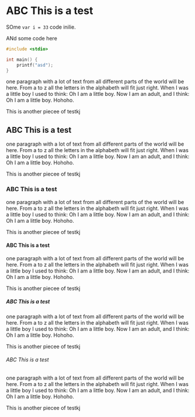 # ABC This is a test

SOme `var i = 33` code inilie.

ANd some code here

```c
#include <stdio>

int main() {
    printf("asd");
}
```

one paragraph with a lot of text from all different parts of the world 
will be here. From a to z all the letters in the alphabeth will fit just
right. When I was a little boy I used to think: Oh I am a little boy.
Now I am an adult, and I think: Oh I am a little boy. Hohoho.

This is another piecee of testkj


## ABC This is a test

one paragraph with a lot of text from all different parts of the world 
will be here. From a to z all the letters in the alphabeth will fit just
right. When I was a little boy I used to think: Oh I am a little boy.
Now I am an adult, and I think: Oh I am a little boy. Hohoho.

This is another piecee of testkj

### ABC This is a test

one paragraph with a lot of text from all different parts of the world 
will be here. From a to z all the letters in the alphabeth will fit just
right. When I was a little boy I used to think: Oh I am a little boy.
Now I am an adult, and I think: Oh I am a little boy. Hohoho.

This is another piecee of testkj

#### ABC This is a test

one paragraph with a lot of text from all different parts of the world 
will be here. From a to z all the letters in the alphabeth will fit just
right. When I was a little boy I used to think: Oh I am a little boy.
Now I am an adult, and I think: Oh I am a little boy. Hohoho.

This is another piecee of testkj

##### ABC This is a test

one paragraph with a lot of text from all different parts of the world 
will be here. From a to z all the letters in the alphabeth will fit just
right. When I was a little boy I used to think: Oh I am a little boy.
Now I am an adult, and I think: Oh I am a little boy. Hohoho.

This is another piecee of testkj

###### ABC This is a test

one paragraph with a lot of text from all different parts of the world 
will be here. From a to z all the letters in the alphabeth will fit just
right. When I was a little boy I used to think: Oh I am a little boy.
Now I am an adult, and I think: Oh I am a little boy. Hohoho.

This is another piecee of testkj

